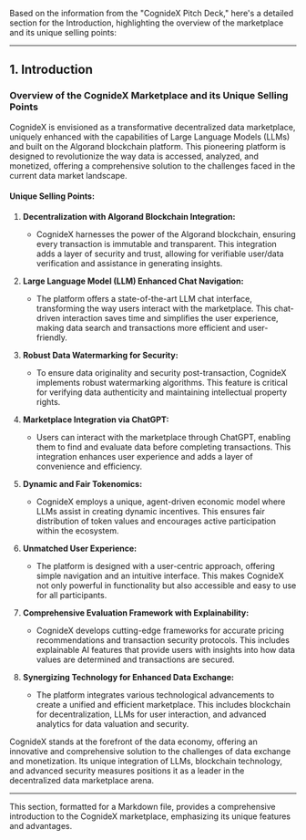 Based on the information from the "CognideX Pitch Deck," here's a detailed section for the Introduction, highlighting the overview of the marketplace and its unique selling points:

---

## 1. Introduction

### Overview of the CognideX Marketplace and its Unique Selling Points

CognideX is envisioned as a transformative decentralized data marketplace, uniquely enhanced with the capabilities of Large Language Models (LLMs) and built on the Algorand blockchain platform. This pioneering platform is designed to revolutionize the way data is accessed, analyzed, and monetized, offering a comprehensive solution to the challenges faced in the current data market landscape.

#### Unique Selling Points:

1. **Decentralization with Algorand Blockchain Integration:**
   - CognideX harnesses the power of the Algorand blockchain, ensuring every transaction is immutable and transparent. This integration adds a layer of security and trust, allowing for verifiable user/data verification and assistance in generating insights.

2. **Large Language Model (LLM) Enhanced Chat Navigation:**
   - The platform offers a state-of-the-art LLM chat interface, transforming the way users interact with the marketplace. This chat-driven interaction saves time and simplifies the user experience, making data search and transactions more efficient and user-friendly.

3. **Robust Data Watermarking for Security:**
   - To ensure data originality and security post-transaction, CognideX implements robust watermarking algorithms. This feature is critical for verifying data authenticity and maintaining intellectual property rights.

4. **Marketplace Integration via ChatGPT:**
   - Users can interact with the marketplace through ChatGPT, enabling them to find and evaluate data before completing transactions. This integration enhances user experience and adds a layer of convenience and efficiency.

5. **Dynamic and Fair Tokenomics:**
   - CognideX employs a unique, agent-driven economic model where LLMs assist in creating dynamic incentives. This ensures fair distribution of token values and encourages active participation within the ecosystem.

6. **Unmatched User Experience:**
   - The platform is designed with a user-centric approach, offering simple navigation and an intuitive interface. This makes CognideX not only powerful in functionality but also accessible and easy to use for all participants.

7. **Comprehensive Evaluation Framework with Explainability:**
   - CognideX develops cutting-edge frameworks for accurate pricing recommendations and transaction security protocols. This includes explainable AI features that provide users with insights into how data values are determined and transactions are secured.

8. **Synergizing Technology for Enhanced Data Exchange:**
   - The platform integrates various technological advancements to create a unified and efficient marketplace. This includes blockchain for decentralization, LLMs for user interaction, and advanced analytics for data valuation and security.

CognideX stands at the forefront of the data economy, offering an innovative and comprehensive solution to the challenges of data exchange and monetization. Its unique integration of LLMs, blockchain technology, and advanced security measures positions it as a leader in the decentralized data marketplace arena.

---

This section, formatted for a Markdown file, provides a comprehensive introduction to the CognideX marketplace, emphasizing its unique features and advantages.